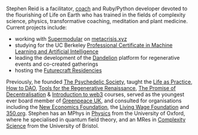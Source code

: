 Stephen Reid is a facilitator, [coach](https://stephenreid.net/coaching) and Ruby/Python developer devoted to the flourishing of Life on Earth who has trained in the fields of complexity science, physics, transformative coaching, meditation and plant medicine. Current projects include:

* working with [Supermodular](https://supermodular.xyz/) on [metacrisis.xyz](https://metacrisis.xyz)
* studying for the UC Berkeley [Professional Certificate in Machine Learning and Artificial Intelligence](https://em-executive.berkeley.edu/professional-certificate-machine-learning-artificial-intelligence/)
* leading the development of the [Dandelion](https://dandelion.earth/) platform for regenerative events and co-created gatherings
* hosting the [Futurecraft Residencies](https://dandelion.earth/e/futurecraft-residency)

Previously, he founded [The Psychedelic Society](https://psychedelicsociety.org.uk/), taught the [Life as Practice](/life-as-practice), [How to DAO](https://docs.google.com/document/d/1jxbb3YkrjAT1TUe6W2yCFUAsXUhdVt5JYoJwmMfykoQ/edit), [Tools for the Regenerative Renaissance](https://dandelion.earth/events/5fd23eae6824a9000d43006e), [The Promise of Decentralisation](https://dandelion.earth/events/605f1caeed084e000d44e844) & [Introduction to web3](https://dandelion.earth/events/623c3fccf9cf930011212aa1) courses, served as the youngest ever board member of [Greenpeace UK](https://www.greenpeace.org.uk/), and consulted for organisations including the [New Economics Foundation](https://neweconomics.org/), the [Living Wage Foundation](https://www.livingwage.org.uk/) and [350.org](https://350.org/). Stephen has an MPhys in [Physics](https://www2.physics.ox.ac.uk/) from the University of Oxford, where he specialised in quantum field theory, and an MRes in [Complexity Science](http://www.bristol.ac.uk/bccs/) from the University of Bristol.

